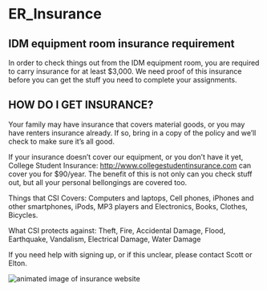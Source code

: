 # ER_Insurance

## IDM equipment room insurance requirement

In order to check things out from the IDM equipment room, you are required to carry insurance for at least $3,000. We need proof of this insurance before you can get the stuff you need to complete your assignments.

## HOW DO I GET INSURANCE?
Your family may have insurance that covers material goods, or you may have renters insurance already. If so, bring in a copy of the policy and we’ll check to make sure it’s all good. 

If your insurance doesn’t cover our equipment, or you don’t have it yet, College Student Insurance: http://www.collegestudentinsurance.com can cover you for $90/year. The benefit of this is not only can you check stuff out, but all your personal bellongings are covered too.

Things that CSI Covers:  Computers and laptops, Cell phones, iPhones and other smartphones, iPods, MP3 players and Electronics, Books, Clothes, Bicycles. 

What CSI protects against: Theft, Fire, Accidental Damage, Flood, Earthquake, Vandalism, Electrical Damage, Water Damage

If you need help with signing up, or if this unclear, please contact Scott or Elton.

![animated image of insurance website](https://github.com/IDMNYU/ER_Insurance/blob/master/insurance.gif?raw=true "College Student Insurance website demo")
